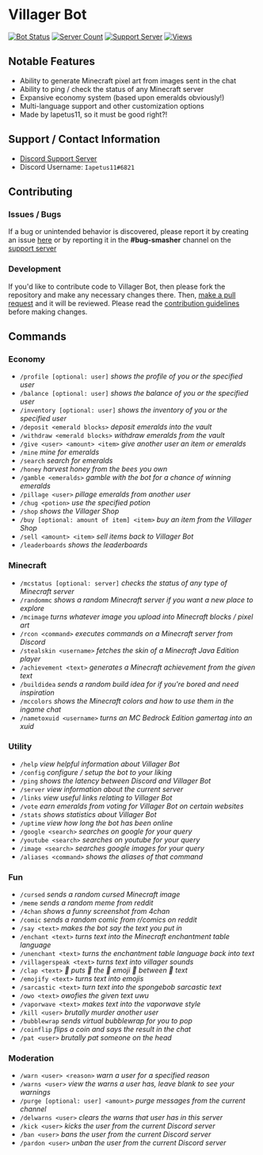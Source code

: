 # **Villager Bot**
[![Bot Status](https://top.gg/api/widget/status/639498607632056321.svg?noavatar=true)](https://top.gg/bot/639498607632056321)
[![Server Count](https://top.gg/api/widget/servers/639498607632056321.svg?noavatar=true)](https://top.gg/bot/639498607632056321)
[![Support Server](https://img.shields.io/discord/641117791272960031?color=51B780&label=Discord%20Server)](https://discord.gg/39DwwUV)
[![Views](https://api.ghprofile.me/view?username=villager-dev.villager-bot&color=51B780&label=Views&style=flat)](https://github.com/Villager-Dev/Villager-Bot)

## Notable Features
* Ability to generate Minecraft pixel art from images sent in the chat
* Ability to ping / check the status of any Minecraft server
* Expansive economy system (based upon emeralds obviously!)
* Multi-language support and other customization options
* Made by Iapetus11, so it must be good right?!

## Support / Contact Information
* [Discord Support Server](https://discord.gg/39DwwUV)
* Discord Username: `Iapetus11#6821`

## Contributing
### Issues / Bugs
If a bug or unintended behavior is discovered, please report it by creating an issue [here](https://github.com/Villager-Dev/Villager-Bot/issues) or by reporting it in the **#bug-smasher** channel on the [support server](https://discord.gg/39DwwUV)

### Development
If you'd like to contribute code to Villager Bot, then please fork the repository and make any necessary changes there. Then, [make a pull request](https://github.com/Villager-Dev/Villager-Bot/pulls) and it will be reviewed. Please read the [contribution guidelines](https://github.com/Villager-Dev/Villager-Bot/blob/master/CONTRIBUTING.md) before making changes.

## Commands
### Economy
* `/profile [optional: user]` *shows the profile of you or the specified user*
* `/balance [optional: user]` *shows the balance of you or the specified user*
* `/inventory [optional: user]` *shows the inventory of you or the specified user*
* `/deposit <emerald blocks>` *deposit emeralds into the vault*
* `/withdraw <emerald blocks>` *withdraw emeralds from the vault*
* `/give <user> <amount> <item>` *give another user an item or emeralds*
* `/mine` *mine for emeralds*
* `/search` *search for emeralds*
* `/honey` *harvest honey from the bees you own*
* `/gamble <emeralds>` *gamble with the bot for a chance of winning emeralds*
* `/pillage <user>` *pillage emeralds from another user*
* `/chug <potion>` *use the specified potion*
* `/shop` *shows the Villager Shop*
* `/buy [optional: amount of item] <item>` *buy an item from the Villager Shop*
* `/sell <amount> <item>` *sell items back to Villager Bot*
* `/leaderboards` *shows the leaderboards*

### Minecraft
* `/mcstatus [optional: server]` *checks the status of any type of Minecraft server*
* `/randommc` *shows a random Minecraft server if you want a new place to explore*
* `/mcimage` *turns whatever image you upload into Minecraft blocks / pixel art*
* `/rcon <command>` *executes commands on a Minecraft server from Discord*
* `/stealskin <username>` *fetches the skin of a Minecraft Java Edition player*
* `/achievement <text>` *generates a Minecraft achievement from the given text*
* `/buildidea` *sends a random build idea for if you're bored and need inspiration*
* `/mccolors` *shows the Minecraft colors and how to use them in the ingame chat*
* `/nametoxuid <username>` *turns an MC Bedrock Edition gamertag into an xuid*

### Utility
* `/help` *view helpful information about Villager Bot*
* `/config` *configure / setup the bot to your liking*
* `/ping` *shows the latency between Discord and Villager Bot*
* `/server` *view information about the current server*
* `/links` *view useful links relating to Villager Bot*
* `/vote` *earn emeralds from voting for Villager Bot on certain websites*
* `/stats` *shows statistics about Villager Bot*
* `/uptime` *view how long the bot has been online*
* `/google <search>` *searches on google for your query*
* `/youtube <search>` *searches on youtube for your query*
* `/image <search>` *searches google images for your query*
* `/aliases <command>` *shows the aliases of that command*

### Fun
* `/cursed` *sends a random cursed Minecraft image*
* `/meme` *sends a random meme from reddit*
* `/4chan` *shows a funny screenshot from 4chan*
* `/comic` *sends a random comic from r/comics on reddit*
* `/say <text>` *makes the bot say the text you put in*
* `/enchant <text>` *turns text into the Minecraft enchantment table language*
* `/unenchant <text>` *turns the enchantment table language back into text*
* `/villagerspeak <text>` *turns text into villager sounds*
* `/clap <text>` *:clap: puts :clap: the :clap: emoji :clap: between :clap: text*
* `/emojify <text>` *turns text into emojis*
* `/sarcastic <text>` *turn text into the spongebob sarcastic text*
* `/owo <text>` *owofies the given text uwu*
* `/vaporwave <text>` *makes text into the vaporwave style*
* `/kill <user>` *brutally murder another user*
* `/bubblewrap` *sends virtual bubblewrap for you to pop*
* `/coinflip` *flips a coin and says the result in the chat*
* `/pat <user>` *brutally pat someone on the head*

### Moderation
* `/warn <user> <reason>` *warn a user for a specified reason*
* `/warns <user>` *view the warns a user has, leave blank to see your warnings*
* `/purge [optional: user] <amount>` *purge messages from the current channel*
* `/delwarns <user>` *clears the warns that user has in this server*
* `/kick <user>` *kicks the user from the current Discord server*
* `/ban <user>` *bans the user from the current Discord server*
* `/pardon <user>` *unban the user from the current Discord server*
